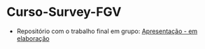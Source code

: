 # Curso-Survey-FGV

- Repositório com o trabalho final em grupo: [Apresentação - em elaboração](https://beatrizmilz.github.io/Curso-Survey-FGV/)
